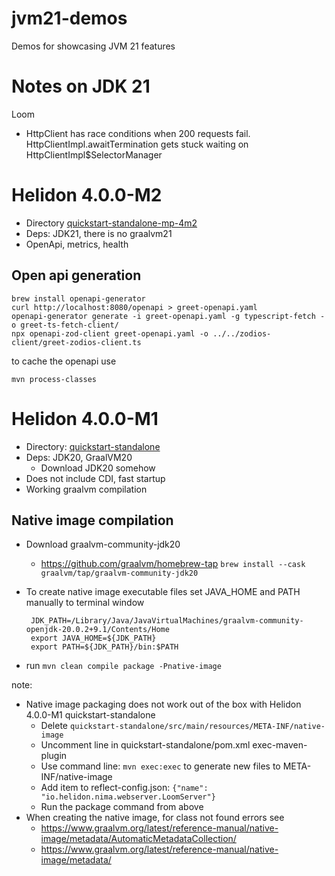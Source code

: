 # jvm21-demos
Demos for showcasing JVM 21 features

# Notes on JDK 21
Loom
* HttpClient has race conditions when 200 requests fail. HttpClientImpl.awaitTermination gets stuck waiting on HttpClientImpl$SelectorManager

# Helidon 4.0.0-M2

* Directory [quickstart-standalone-mp-4m2](helidon%2Fquickstart-standalone-mp-4m2)
* Deps: JDK21, there is no graalvm21
* OpenApi, metrics, health

## Open api generation

```
brew install openapi-generator
curl http://localhost:8080/openapi > greet-openapi.yaml
openapi-generator generate -i greet-openapi.yaml -g typescript-fetch -o greet-ts-fetch-client/
npx openapi-zod-client greet-openapi.yaml -o ../../zodios-client/greet-zodios-client.ts
```

to cache the openapi use

```
mvn process-classes 
```

# Helidon 4.0.0-M1

* Directory: [quickstart-standalone](helidon%2Fquickstart-standalone) 
* Deps: JDK20, GraalVM20
    * Download JDK20 somehow
* Does not include CDI, fast startup
* Working graalvm compilation

## Native image compilation
* Download graalvm-community-jdk20
  * https://github.com/graalvm/homebrew-tap `brew install --cask graalvm/tap/graalvm-community-jdk20`
* To create native image executable files set JAVA_HOME and PATH manually to terminal window

       JDK_PATH=/Library/Java/JavaVirtualMachines/graalvm-community-openjdk-20.0.2+9.1/Contents/Home
       export JAVA_HOME=${JDK_PATH}
       export PATH=${JDK_PATH}/bin:$PATH
* run `mvn clean compile package -Pnative-image`

note:
* Native image packaging does not work out of the box with Helidon 4.0.0-M1 quickstart-standalone
  * Delete `quickstart-standalone/src/main/resources/META-INF/native-image`
  * Uncomment line in quickstart-standalone/pom.xml exec-maven-plugin
  * Use command line: `mvn exec:exec` to generate new files to META-INF/native-image
  * Add item to reflect-config.json: `{"name": "io.helidon.nima.webserver.LoomServer"}`
  * Run the package command from above
* When creating the native image, for class not found errors see
  * https://www.graalvm.org/latest/reference-manual/native-image/metadata/AutomaticMetadataCollection/
  * https://www.graalvm.org/latest/reference-manual/native-image/metadata/
